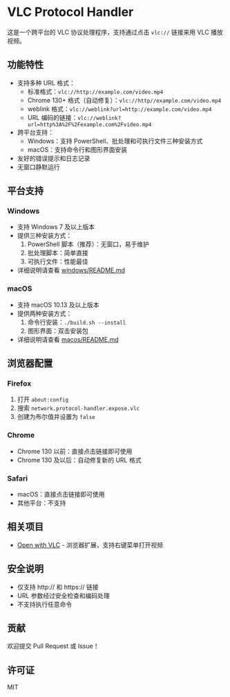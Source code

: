 # VLC Protocol Handler

这是一个跨平台的 VLC 协议处理程序，支持通过点击 `vlc://` 链接来用 VLC 播放视频。

## 功能特性

- 支持多种 URL 格式：
  - 标准格式：`vlc://http://example.com/video.mp4`
  - Chrome 130+ 格式（自动修复）：`vlc://http//example.com/video.mp4`
  - weblink 格式：`vlc://weblink?url=http://example.com/video.mp4`
  - URL 编码的链接：`vlc://weblink?url=http%3A%2F%2Fexample.com%2Fvideo.mp4`
- 跨平台支持：
  - Windows：支持 PowerShell、批处理和可执行文件三种安装方式
  - macOS：支持命令行和图形界面安装
- 友好的错误提示和日志记录
- 无窗口静默运行

## 平台支持

### Windows
- 支持 Windows 7 及以上版本
- 提供三种安装方式：
  1. PowerShell 脚本（推荐）：无窗口，易于维护
  2. 批处理脚本：简单直接
  3. 可执行文件：性能最佳
- 详细说明请查看 [windows/README.md](windows/README.md)

### macOS
- 支持 macOS 10.13 及以上版本
- 提供两种安装方式：
  1. 命令行安装：`./build.sh --install`
  2. 图形界面：双击安装包
- 详细说明请查看 [macos/README.md](macos/README.md)

## 浏览器配置

### Firefox
1. 打开 `about:config`
2. 搜索 `network.protocol-handler.expose.vlc`
3. 创建为布尔值并设置为 `false`

### Chrome
- Chrome 130 以前：直接点击链接即可使用
- Chrome 130 及以后：自动修复新的 URL 格式

### Safari
- macOS：直接点击链接即可使用
- 其他平台：不支持

## 相关项目

- [Open with VLC](https://github.com/stefansundin/open-with-vlc) - 浏览器扩展，支持右键菜单打开视频

## 安全说明

- 仅支持 http:// 和 https:// 链接
- URL 参数经过安全检查和编码处理
- 不支持执行任意命令

## 贡献

欢迎提交 Pull Request 或 Issue！

## 许可证

MIT
